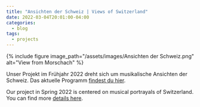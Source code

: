 ```yaml
---
title: "Ansichten der Schweiz | Views of Switzerland"
date: 2022-03-04T20:01:00-04:00
categories:
  - blog
tags:
  - projects
---
```


{% include figure image_path="/assets/images/Ansichten der Schweiz.png" alt="View from Morschach" %}

Unser Projekt im Frühjahr 2022 dreht sich um musikalische Ansichten der Schweiz. Das aktuelle Programm [findest du hier][aktuelles_projekt].

Our project in Spring 2022 is centered on musical portrayals of Switzerland. You can find more [details here][current_project].

[aktuelles_projekt]: https://4andmore.github.io/aktuelles_projekt/
[current_project]: https://4andmore.github.io/current_project/
